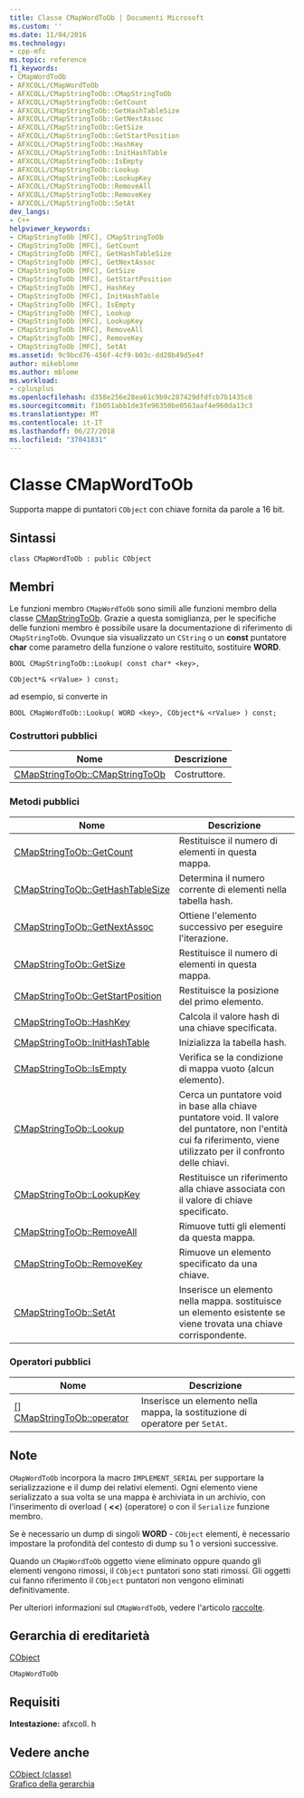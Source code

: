 ```yaml
---
title: Classe CMapWordToOb | Documenti Microsoft
ms.custom: ''
ms.date: 11/04/2016
ms.technology:
- cpp-mfc
ms.topic: reference
f1_keywords:
- CMapWordToOb
- AFXCOLL/CMapWordToOb
- AFXCOLL/CMapStringToOb::CMapStringToOb
- AFXCOLL/CMapStringToOb::GetCount
- AFXCOLL/CMapStringToOb::GetHashTableSize
- AFXCOLL/CMapStringToOb::GetNextAssoc
- AFXCOLL/CMapStringToOb::GetSize
- AFXCOLL/CMapStringToOb::GetStartPosition
- AFXCOLL/CMapStringToOb::HashKey
- AFXCOLL/CMapStringToOb::InitHashTable
- AFXCOLL/CMapStringToOb::IsEmpty
- AFXCOLL/CMapStringToOb::Lookup
- AFXCOLL/CMapStringToOb::LookupKey
- AFXCOLL/CMapStringToOb::RemoveAll
- AFXCOLL/CMapStringToOb::RemoveKey
- AFXCOLL/CMapStringToOb::SetAt
dev_langs:
- C++
helpviewer_keywords:
- CMapStringToOb [MFC], CMapStringToOb
- CMapStringToOb [MFC], GetCount
- CMapStringToOb [MFC], GetHashTableSize
- CMapStringToOb [MFC], GetNextAssoc
- CMapStringToOb [MFC], GetSize
- CMapStringToOb [MFC], GetStartPosition
- CMapStringToOb [MFC], HashKey
- CMapStringToOb [MFC], InitHashTable
- CMapStringToOb [MFC], IsEmpty
- CMapStringToOb [MFC], Lookup
- CMapStringToOb [MFC], LookupKey
- CMapStringToOb [MFC], RemoveAll
- CMapStringToOb [MFC], RemoveKey
- CMapStringToOb [MFC], SetAt
ms.assetid: 9c9bcd76-456f-4cf9-b03c-dd28b49d5e4f
author: mikeblome
ms.author: mblome
ms.workload:
- cplusplus
ms.openlocfilehash: d358e256e28ea61c9b9c287429dfdfcb7b1435c6
ms.sourcegitcommit: f1b051abb1de3fe96350be0563aaf4e960da13c3
ms.translationtype: MT
ms.contentlocale: it-IT
ms.lasthandoff: 06/27/2018
ms.locfileid: "37041831"
---
```

# <a name="cmapwordtoob-class"></a>Classe CMapWordToOb
Supporta mappe di puntatori `CObject` con chiave fornita da parole a 16 bit.  
  
## <a name="syntax"></a>Sintassi  
  
```  
class CMapWordToOb : public CObject  
```  
  
## <a name="members"></a>Membri  
 Le funzioni membro `CMapWordToOb` sono simili alle funzioni membro della classe [CMapStringToOb](../../mfc/reference/cmapstringtoob-class.md). Grazie a questa somiglianza, per le specifiche delle funzioni membro è possibile usare la documentazione di riferimento di `CMapStringToOb`. Ovunque sia visualizzato un `CString` o un **const** puntatore **char** come parametro della funzione o valore restituito, sostituire **WORD**.  
  
 `BOOL CMapStringToOb::Lookup( const char* <key>,`  
  
 `CObject*& <rValue> ) const;`  
  
 ad esempio, si converte in  
  
 `BOOL CMapWordToOb::Lookup( WORD <key>, CObject*& <rValue> ) const;`  
  
### <a name="public-constructors"></a>Costruttori pubblici  
  
|Nome|Descrizione|  
|----------|-----------------|  
|[CMapStringToOb::CMapStringToOb](../../mfc/reference/cmapstringtoob-class.md#cmapstringtoob)|Costruttore.|  
  
### <a name="public-methods"></a>Metodi pubblici  
  
|Nome|Descrizione|  
|----------|-----------------|  
|[CMapStringToOb::GetCount](../../mfc/reference/cmapstringtoob-class.md#getcount)|Restituisce il numero di elementi in questa mappa.|  
|[CMapStringToOb::GetHashTableSize](../../mfc/reference/cmapstringtoob-class.md#gethashtablesize)|Determina il numero corrente di elementi nella tabella hash.|  
|[CMapStringToOb::GetNextAssoc](../../mfc/reference/cmapstringtoob-class.md#getnextassoc)|Ottiene l'elemento successivo per eseguire l'iterazione.|  
|[CMapStringToOb::GetSize](../../mfc/reference/cmapstringtoob-class.md#getsize)|Restituisce il numero di elementi in questa mappa.|  
|[CMapStringToOb::GetStartPosition](../../mfc/reference/cmapstringtoob-class.md#getstartposition)|Restituisce la posizione del primo elemento.|  
|[CMapStringToOb::HashKey](../../mfc/reference/cmapstringtoob-class.md#hashkey)|Calcola il valore hash di una chiave specificata.|  
|[CMapStringToOb::InitHashTable](../../mfc/reference/cmapstringtoob-class.md#inithashtable)|Inizializza la tabella hash.|  
|[CMapStringToOb::IsEmpty](../../mfc/reference/cmapstringtoob-class.md#isempty)|Verifica se la condizione di mappa vuoto (alcun elemento).|  
|[CMapStringToOb::Lookup](../../mfc/reference/cmapstringtoob-class.md#lookup)|Cerca un puntatore void in base alla chiave puntatore void. Il valore del puntatore, non l'entità cui fa riferimento, viene utilizzato per il confronto delle chiavi.|  
|[CMapStringToOb::LookupKey](../../mfc/reference/cmapstringtoob-class.md#lookupkey)|Restituisce un riferimento alla chiave associata con il valore di chiave specificato.|  
|[CMapStringToOb::RemoveAll](../../mfc/reference/cmapstringtoob-class.md#removeall)|Rimuove tutti gli elementi da questa mappa.|  
|[CMapStringToOb::RemoveKey](../../mfc/reference/cmapstringtoob-class.md#removekey)|Rimuove un elemento specificato da una chiave.|  
|[CMapStringToOb::SetAt](../../mfc/reference/cmapstringtoob-class.md#setat)|Inserisce un elemento nella mappa. sostituisce un elemento esistente se viene trovata una chiave corrispondente.|  
  
### <a name="public-operators"></a>Operatori pubblici  
  
|Nome|Descrizione|  
|----------|-----------------|  
|[[] CMapStringToOb::operator](../../mfc/reference/cmapstringtoob-class.md#operator_at)|Inserisce un elemento nella mappa, la sostituzione di operatore per `SetAt`.|  
  
## <a name="remarks"></a>Note  
 `CMapWordToOb` incorpora la macro `IMPLEMENT_SERIAL` per supportare la serializzazione e il dump dei relativi elementi. Ogni elemento viene serializzato a sua volta se una mappa è archiviata in un archivio, con l'inserimento di overload ( **<<**) (operatore) o con il `Serialize` funzione membro.  
  
 Se è necessario un dump di singoli **WORD** -  `CObject` elementi, è necessario impostare la profondità del contesto di dump su 1 o versioni successive.  
  
 Quando un `CMapWordToOb` oggetto viene eliminato oppure quando gli elementi vengono rimossi, il `CObject` puntatori sono stati rimossi. Gli oggetti cui fanno riferimento il `CObject` puntatori non vengono eliminati definitivamente.  
  
 Per ulteriori informazioni sul `CMapWordToOb`, vedere l'articolo [raccolte](../../mfc/collections.md).  
  
## <a name="inheritance-hierarchy"></a>Gerarchia di ereditarietà  
 [CObject](../../mfc/reference/cobject-class.md)  
  
 `CMapWordToOb`  
  
## <a name="requirements"></a>Requisiti  
 **Intestazione:** afxcoll. h  
  
## <a name="see-also"></a>Vedere anche  
 [CObject (classe)](../../mfc/reference/cobject-class.md)   
 [Grafico della gerarchia](../../mfc/hierarchy-chart.md)



